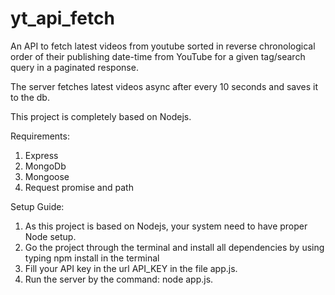 # yt_api_fetch
An API to fetch latest videos from youtube sorted in reverse chronological order of their publishing date-time from YouTube for a given tag/search query in a paginated response.

The server fetches latest videos async after every 10 seconds and saves it to the db.

This project is completely based on Nodejs.

Requirements:

1. Express
2. MongoDb
3. Mongoose
4. Request promise and path

Setup Guide:
1. As this project is based on Nodejs, your system need to have proper Node setup.
2. Go the project through the terminal and install all dependencies by using typing npm install in the terminal
3. Fill your API key in the url API_KEY in the file app.js.
4. Run the server by the command: node app.js.